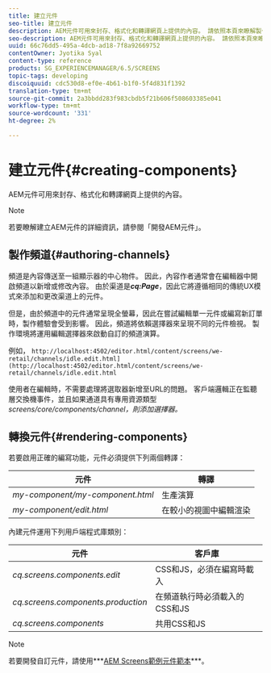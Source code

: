 ```yaml
---
title: 建立元件
seo-title: 建立元件
description: AEM元件可用來封存、格式化和轉譯網頁上提供的內容。 請依照本頁來瞭解製作頻道和轉換元件。
seo-description: AEM元件可用來封存、格式化和轉譯網頁上提供的內容。 請依照本頁來瞭解製作頻道和轉換元件。
uuid: 66c76dd5-495a-4dcb-ad18-7f8a92669752
contentOwner: Jyotika Syal
content-type: reference
products: SG_EXPERIENCEMANAGER/6.5/SCREENS
topic-tags: developing
discoiquuid: cdc530d8-ef0e-4b61-b1f0-5f4d831f1392
translation-type: tm+mt
source-git-commit: 2a3bbdd283f983cbdb5f21b606f508603385e041
workflow-type: tm+mt
source-wordcount: '331'
ht-degree: 2%

---
```



# 建立元件{#creating-components}

AEM元件可用來封存、格式化和轉譯網頁上提供的內容。

>[!NOTE]
>
>若要瞭解建立AEM元件的詳細資訊，請參閱「開發AEM元件」。

## 製作頻道{#authoring-channels}

頻道是內容傳送至一組顯示器的中心物件。 因此，內容作者通常會在編輯器中開啟頻道以新增或修改內容。 由於渠道是&#x200B;***cq:Page***，因此它將遵循相同的傳統UX模式來添加和更改渠道上的元件。

但是，由於頻道中的元件通常呈現全螢幕，因此在嘗試編輯單一元件或編寫新訂單時，製作體驗會受到影響。 因此，頻道將依賴選擇器來呈現不同的元件檢視。 製作環境將運用編輯選擇器來啟動自訂的頻道演算。

例如， `http://localhost:4502/editor.html/content/screens/we-retail/channels/idle.edit.html](http://localhost:4502/editor.html/content/screens/we-retail/channels/idle.edit.html`

使用者在編輯時，不需要處理將選取器新增至URL的問題。 客戶端邏輯正在監聽層交換機事件，並且如果通道具有專用資源類型&#x200B;*screens/core/components/channel，則添加選擇器。*

## 轉換元件{#rendering-components}

若要啟用正確的編寫功能，元件必須提供下列兩個轉譯：

| **元件** | **轉譯** |
|---|---|
| *my-component/my-component.html* | 生產演算 |
| *my-component/edit.html* | 在較小的視圖中編輯渲染 |

內建元件運用下列用戶端程式庫類別：

| **元件** | **客戶庫** |
|---|---|
| *cq.screens.components.edit* | CSS和JS，必須在編寫時載入 |
| *cq.screens.components.production* | 在頻道執行時必須載入的CSS和JS |
| *cq.screens.components* | 共用CSS和JS |

>[!NOTE]
>
>若要開發自訂元件，請使用***[AEM Screens範例元件範本](https://github.com/Adobe-Marketing-Cloud/aem-screens-component-template)***。

